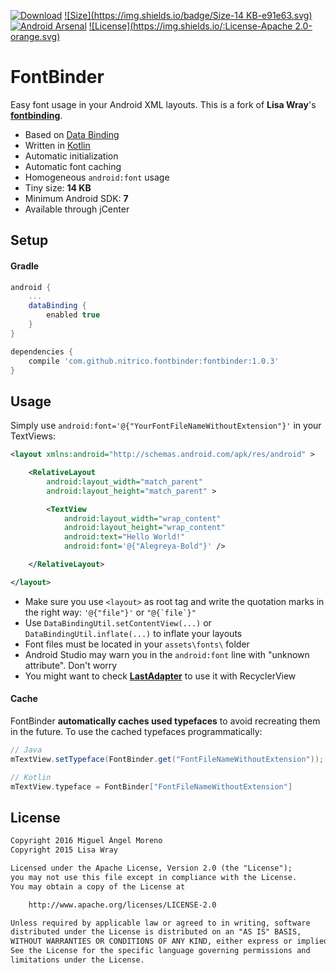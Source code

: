 [![Download](https://api.bintray.com/packages/moreno/maven/fontbinder/images/download.svg)](https://bintray.com/moreno/maven/fontbinder/_latestVersion)
[![Size](https://img.shields.io/badge/Size-14 KB-e91e63.svg)](http://www.methodscount.com/?lib=com.github.nitrico.fontbinder%3Afontbinder%3A%2B)
[![Android Arsenal](https://img.shields.io/badge/Android%20Arsenal-FontBinder-brightgreen.svg?style=flat)](http://android-arsenal.com/details/1/3829)
[![License](https://img.shields.io/:License-Apache 2.0-orange.svg)](http://www.apache.org/licenses/LICENSE-2.0.html)

# FontBinder

Easy font usage in your Android XML layouts. This is a fork of **Lisa Wray**'s [**fontbinding**](https://github.com/lisawray/fontbinding).

* Based on [Data Binding](https://developer.android.com/topic/libraries/data-binding/index.html)
* Written in [Kotlin](http://kotlinlang.org)
* Automatic initialization
* Automatic font caching
* Homogeneous `android:font` usage
* Tiny size: **14 KB**
* Minimum Android SDK: **7**
* Available through jCenter


## Setup

#### Gradle

```gradle
android {
    ...
    dataBinding { 
        enabled true 
    }
}

dependencies {
    compile 'com.github.nitrico.fontbinder:fontbinder:1.0.3'
}
```


## Usage

Simply use `android:font='@{"YourFontFileNameWithoutExtension"}'` in your TextViews:

```xml
<layout xmlns:android="http://schemas.android.com/apk/res/android" >

    <RelativeLayout
        android:layout_width="match_parent"
        android:layout_height="match_parent" >

        <TextView
            android:layout_width="wrap_content"
            android:layout_height="wrap_content"
            android:text="Hello World!"
            android:font='@{"Alegreya-Bold"}' />

    </RelativeLayout>

</layout>
```

* Make sure you use `<layout>` as root tag and write the quotation marks in the right way: `'@{"file"}'` or ```"@{`file`}"```
* Use `DataBindingUtil.setContentView(...)` or `DataBindingUtil.inflate(...)` to inflate your layouts
* Font files must be located in your `assets\fonts\` folder
* Android Studio may warn you in the `android:font` line with "unknown attribute". Don't worry
* You might want to check [**LastAdapter**](https://github.com/nitrico/LastAdapter) to use it with RecyclerView


#### Cache

FontBinder **automatically caches used typefaces** to avoid recreating them in the future. To use the cached typefaces programmatically:

```java
// Java
mTextView.setTypeface(FontBinder.get("FontFileNameWithoutExtension"));
```
```kotlin
// Kotlin
mTextView.typeface = FontBinder["FontFileNameWithoutExtension"]
```


## License

```txt
Copyright 2016 Miguel Ángel Moreno
Copyright 2015 Lisa Wray

Licensed under the Apache License, Version 2.0 (the "License");
you may not use this file except in compliance with the License.
You may obtain a copy of the License at

    http://www.apache.org/licenses/LICENSE-2.0

Unless required by applicable law or agreed to in writing, software
distributed under the License is distributed on an "AS IS" BASIS,
WITHOUT WARRANTIES OR CONDITIONS OF ANY KIND, either express or implied.
See the License for the specific language governing permissions and
limitations under the License.
```
